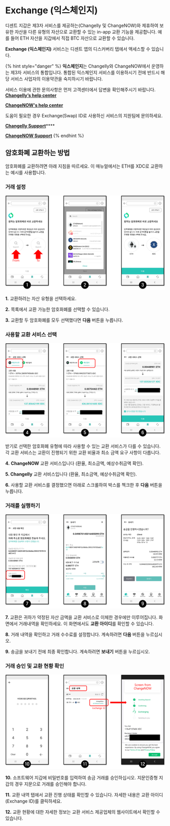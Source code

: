 # Exchange (익스체인지)

디센트 지갑은 제3자 서비스를 제공하는(Changelly 및 ChangeNOW)와 제휴하여 보유한 자산을 다른 유형의 자산으로 교환할 수 있는 in-app 교환 기능을 제공합니다. 예를 들어 ETH 자산을 지갑에서 직접 BTC 자산으로 교환할 수 있습니다.

**Exchange (익스체인지)** 서비스는 디센트 앱의 디스커버리 탭에서 액세스할 수 있습니다.

{% hint style="danger" %}
**익스체인지**는 Changelly와 ChangeNOW에서 운영하는 제3자 서비스의 통합입니다. 통합된 익스체인지 서비스를 이용하시기 전에 반드시 해당 서비스 사업자의 이용약관을 숙지하시기 바랍니다.



서비스 이용에 관한 문의사항은 먼저 고객센터에서 답변을 확인해주시기 바랍니다.\
[**Changelly’s help center**](https://support.changelly.com/en/support/home)&#x20;

[**ChangeNOW's help center**](https://support.changenow.io/hc/en-us)&#x20;



도움이 필요한 경우 Exchange(Swap) ID로 사용하신 서비스의 지원팀에 문의하세요.

[**Changelly Support**](https://support.changelly.com/en/support/tickets/new)****

****[**ChangeNOW Support**](https://support.changenow.io/hc/en-us/requests/new)****
{% endhint %}

## 암호화폐 교환하는 방법

암호화폐를 교환하려면 아래 지침을 따르세요. 이 매뉴얼에서는 ETH를 XDC로 교환하는 예시를 사용합니다.

### 거래 설정

![](.gitbook/assets/ExchangeKR1.png)

**1.** 교환하려는 자산 유형을 선택하세요.

**2.** 목록에서 교환 가능한 암호화폐를 선택할 수 있습니다.

**3.** 교환할 두 암호화폐를 모두 선택했다면 **다음** 버튼을 누릅니다.

### 사용할 교환 서비스 선택

![](.gitbook/assets/ExchangeKR2.png)

받기로 선택한 암호화폐 유형에 따라 사용할 수 있는 교환 서비스가 다를 수 있습니다. 각 교환 서비스는 교환이 진행되기 위한 교환 비율과 최소 금액 요구 사항이 다릅니다.

**4.** **ChangeNOW** 교환 서비스입니다 (환율, 최소금액, 예상수취금액 확인).

**5. Changelly** 교환 서비스입니다 (환율, 최소금액, 예상수취금액 확인).&#x20;

**6.** 사용할 교환 서비스를 결정했으면 아래로 스크롤하여 박스를 첵크한 후 **다음** 버튼을 누릅니다.

### 거래를 실행하기

![](.gitbook/assets/ExchangeKR3.png)

**7.** 교환은 귀하가 약정된 자산 금액을 교환 서비스로 이체한 경우에만 이루어집니다. 화면에서 거래내역을 확인하세요. 이 화면에서도 **교환 아이디**를 확인할 수 있습니다.

**8.** 거래 내역을 확인하고 거래 수수료를 설정합니다. 계속하려면 **다음** 버튼을 누르십시오.&#x20;

**9.** 송금을 보내기 전에 최종 확인합니다. 계속하려면 **보내기** 버튼을 누르십시오.&#x20;

### 거래 승인 및 교환 현황 확인

![](.gitbook/assets/ExchangeKR4.png)

**10.** 소프트웨어 지갑에 비밀번호를 입력하여 송금 거래를 승인하십시오. 지문인증형 지갑의 경우 지문으로 거래를 승인해야 합니다.

**11.** 교환 내역 탭에서 교환 진행 상태를 확인할 수 있습니다. 자세한 내용은 교환 아이디 (Exchange ID)를 클릭하세요.

**12.** 교환 현황에 대한 자세한 정보는 교환 서비스 제공업체의 웹사이트에서 확인할 수 있습니다.
